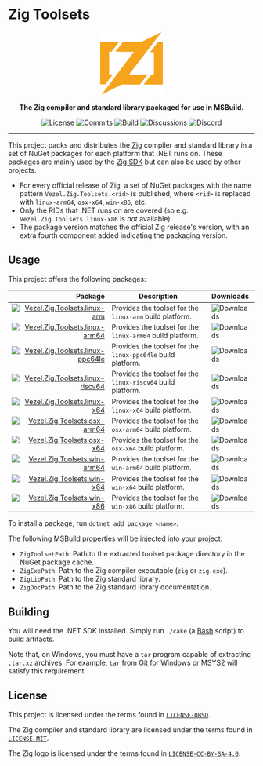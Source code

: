 # Zig Toolsets

<div align="center">
    <img src="zig.svg"
         width="128"
         alt="Zig Toolsets" />
</div>

<p align="center">
    <strong>
        The Zig compiler and standard library packaged for use in MSBuild.
    </strong>
</p>

<div align="center">

[![License](https://img.shields.io/badge/license-0BSD%20AND%20MIT-brown)](LICENSE-0BSD)
[![Commits](https://img.shields.io/github/commit-activity/m/vezel-dev/zig-toolsets/master?label=commits&color=slateblue)](https://github.com/vezel-dev/zig-toolsets/commits/master)
[![Build](https://img.shields.io/github/actions/workflow/status/vezel-dev/zig-toolsets/build.yml?branch=master)](https://github.com/vezel-dev/zig-toolsets/actions/workflows/build.yml)
[![Discussions](https://img.shields.io/github/discussions/vezel-dev/zig-sdk?color=teal)](https://github.com/vezel-dev/zig-sdk/discussions)
[![Discord](https://img.shields.io/discord/960716713136095232?color=peru&label=discord)](https://discord.gg/GE88ZrPg8j)

</div>

---

This project packs and distributes the [Zig](https://ziglang.org) compiler and
standard library in a set of NuGet packages for each platform that .NET runs on.
These packages are mainly used by the
[Zig SDK](https://github.com/vezel-dev/zig-sdk) but can also be used by other
projects.

* For every official release of Zig, a set of NuGet packages with the name
  pattern `Vezel.Zig.Toolsets.<rid>` is published, where `<rid>` is replaced
  with `linux-arm64`, `osx-x64`, `win-x86`, etc.
* Only the RIDs that .NET runs on are covered (so e.g.
  `Vezel.Zig.Toolsets.linux-x86` is *not* available).
* The package version matches the official Zig release's version, with an extra
  fourth component added indicating the packaging version.

## Usage

This project offers the following packages:

| Package | Description | Downloads |
| -: | - | :- |
| [![Vezel.Zig.Toolsets.linux-arm][linux-arm-img]][linux-arm-pkg] | Provides the toolset for the `linux-arm` build platform. | ![Downloads][linux-arm-dls] |
| [![Vezel.Zig.Toolsets.linux-arm64][linux-arm64-img]][linux-arm64-pkg] | Provides the toolset for the `linux-arm64` build platform. | ![Downloads][linux-arm64-dls] |
| [![Vezel.Zig.Toolsets.linux-ppc64le][linux-ppc64le-img]][linux-ppc64le-pkg] | Provides the toolset for the `linux-ppc64le` build platform. | ![Downloads][linux-ppc64le-dls] |
| [![Vezel.Zig.Toolsets.linux-riscv64][linux-riscv64-img]][linux-riscv64-pkg] | Provides the toolset for the `linux-riscv64` build platform. | ![Downloads][linux-riscv64-dls] |
| [![Vezel.Zig.Toolsets.linux-x64][linux-x64-img]][linux-x64-pkg] | Provides the toolset for the `linux-x64` build platform. | ![Downloads][linux-x64-dls] |
| [![Vezel.Zig.Toolsets.osx-arm64][osx-arm64-img]][osx-arm64-pkg] | Provides the toolset for the `osx-arm64` build platform. | ![Downloads][osx-arm64-dls] |
| [![Vezel.Zig.Toolsets.osx-x64][osx-x64-img]][osx-x64-pkg] | Provides the toolset for the `osx-x64` build platform. | ![Downloads][osx-x64-dls] |
| [![Vezel.Zig.Toolsets.win-arm64][win-arm64-img]][win-arm64-pkg] | Provides the toolset for the `win-arm64` build platform. | ![Downloads][win-arm64-dls] |
| [![Vezel.Zig.Toolsets.win-x64][win-x64-img]][win-x64-pkg] | Provides the toolset for the `win-x64` build platform. | ![Downloads][win-x64-dls] |
| [![Vezel.Zig.Toolsets.win-x86][win-x86-img]][win-x86-pkg] | Provides the toolset for the `win-x86` build platform. | ![Downloads][win-x86-dls] |

[linux-arm-pkg]: https://www.nuget.org/packages/Vezel.Zig.Toolsets.linux-arm
[linux-arm64-pkg]: https://www.nuget.org/packages/Vezel.Zig.Toolsets.linux-arm64
[linux-ppc64le-pkg]: https://www.nuget.org/packages/Vezel.Zig.Toolsets.linux-ppc64le
[linux-riscv64-pkg]: https://www.nuget.org/packages/Vezel.Zig.Toolsets.linux-riscv64
[linux-x64-pkg]: https://www.nuget.org/packages/Vezel.Zig.Toolsets.linux-x64
[osx-arm64-pkg]: https://www.nuget.org/packages/Vezel.Zig.Toolsets.osx-arm64
[osx-x64-pkg]: https://www.nuget.org/packages/Vezel.Zig.Toolsets.osx-x64
[win-arm64-pkg]: https://www.nuget.org/packages/Vezel.Zig.Toolsets.win-arm64
[win-x64-pkg]: https://www.nuget.org/packages/Vezel.Zig.Toolsets.win-x64
[win-x86-pkg]: https://www.nuget.org/packages/Vezel.Zig.Toolsets.win-x86

[linux-arm-img]: https://img.shields.io/nuget/v/Vezel.Zig.Toolsets.linux-arm?label=Vezel.Zig.Toolsets.linux-arm
[linux-arm64-img]: https://img.shields.io/nuget/v/Vezel.Zig.Toolsets.linux-arm64?label=Vezel.Zig.Toolsets.linux-arm64
[linux-ppc64le-img]: https://img.shields.io/nuget/v/Vezel.Zig.Toolsets.linux-ppc64le?label=Vezel.Zig.Toolsets.linux-ppc64le
[linux-riscv64-img]: https://img.shields.io/nuget/v/Vezel.Zig.Toolsets.linux-riscv64?label=Vezel.Zig.Toolsets.linux-riscv64
[linux-x64-img]: https://img.shields.io/nuget/v/Vezel.Zig.Toolsets.linux-x64?label=Vezel.Zig.Toolsets.linux-x64
[osx-arm64-img]: https://img.shields.io/nuget/v/Vezel.Zig.Toolsets.osx-arm64?label=Vezel.Zig.Toolsets.osx-arm64
[osx-x64-img]: https://img.shields.io/nuget/v/Vezel.Zig.Toolsets.osx-x64?label=Vezel.Zig.Toolsets.osx-x64
[win-arm64-img]: https://img.shields.io/nuget/v/Vezel.Zig.Toolsets.win-arm64?label=Vezel.Zig.Toolsets.win-arm64
[win-x64-img]: https://img.shields.io/nuget/v/Vezel.Zig.Toolsets.win-x64?label=Vezel.Zig.Toolsets.win-x64
[win-x86-img]: https://img.shields.io/nuget/v/Vezel.Zig.Toolsets.win-x86?label=Vezel.Zig.Toolsets.win-x86

[linux-arm-dls]: https://img.shields.io/nuget/dt/Vezel.Zig.Toolsets.linux-arm?label=
[linux-arm64-dls]: https://img.shields.io/nuget/dt/Vezel.Zig.Toolsets.linux-arm64?label=
[linux-ppc64le-dls]: https://img.shields.io/nuget/dt/Vezel.Zig.Toolsets.linux-ppc64le?label=
[linux-riscv64-dls]: https://img.shields.io/nuget/dt/Vezel.Zig.Toolsets.linux-riscv64?label=
[linux-x64-dls]: https://img.shields.io/nuget/dt/Vezel.Zig.Toolsets.linux-x64?label=
[osx-arm64-dls]: https://img.shields.io/nuget/dt/Vezel.Zig.Toolsets.osx-arm64?label=
[osx-x64-dls]: https://img.shields.io/nuget/dt/Vezel.Zig.Toolsets.osx-x64?label=
[win-arm64-dls]: https://img.shields.io/nuget/dt/Vezel.Zig.Toolsets.win-arm64?label=
[win-x64-dls]: https://img.shields.io/nuget/dt/Vezel.Zig.Toolsets.win-x64?label=
[win-x86-dls]: https://img.shields.io/nuget/dt/Vezel.Zig.Toolsets.win-x86?label=

To install a package, run `dotnet add package <name>`.

The following MSBuild properties will be injected into your project:

* `ZigToolsetPath`: Path to the extracted toolset package directory in the NuGet
  package cache.
* `ZigExePath`: Path to the Zig compiler executable (`zig` or `zig.exe`).
* `ZigLibPath`: Path to the Zig standard library.
* `ZigDocPath`: Path to the Zig standard library documentation.

## Building

You will need the .NET SDK installed. Simply run `./cake`
(a [Bash](https://www.gnu.org/software/bash) script) to build artifacts.

Note that, on Windows, you must have a `tar` program capable of extracting
`.tar.xz` archives. For example, `tar` from
[Git for Windows](https://gitforwindows.org) or [MSYS2](https://www.msys2.org)
will satisfy this requirement.

## License

This project is licensed under the terms found in
[`LICENSE-0BSD`](LICENSE-0BSD).

The Zig compiler and standard library are licensed under the terms found in
[`LICENSE-MIT`](LICENSE-MIT).

The Zig logo is licensed under the terms found in
[`LICENSE-CC-BY-SA-4.0`](LICENSE-CC-BY-SA-4.0).
